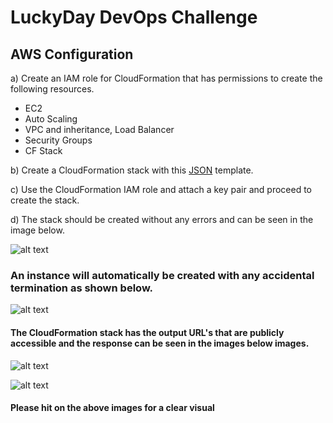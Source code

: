 # LuckyDay DevOps Challenge

## AWS Configuration

a) Create an IAM role for CloudFormation that has permissions to create the following resources.
   - EC2
   - Auto Scaling
   - VPC and inheritance, Load Balancer
   - Security Groups
   - CF Stack

b) Create a CloudFormation stack with this [JSON](https://github.com/vellore007/LuckyDay/blob/master/LuckyDay.json) template.

c) Use the CloudFormation IAM role and attach a key pair and proceed to create the stack.

d) The stack should be created without any errors and can be seen in the image below.

![alt text](https://s3-us-west-2.amazonaws.com/luckyday-sid/Screen+Shot+2019-04-18+at+11.03.15+AM.png)

### An instance will automatically be created with any accidental termination as shown below.

![alt text](https://s3-us-west-2.amazonaws.com/luckyday-sid/Screen+Shot+2019-04-18+at+10.32.06+AM.png)

#### The CloudFormation stack has the output URL's that are publicly accessible and the response can be seen in the images below images.

![alt text](https://s3-us-west-2.amazonaws.com/luckyday-sid/Screen+Shot+2019-04-18+at+11.10.09+AM.png)


![alt text](https://s3-us-west-2.amazonaws.com/luckyday-sid/Screen+Shot+2019-04-18+at+11.10.25+AM.png)

#### Please hit on the above images for a clear visual

